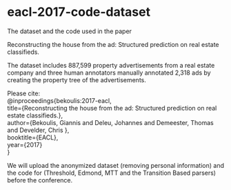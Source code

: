 # eacl-2017-code-dataset

The dataset and the code used in the paper 

Reconstructing the house from the ad: Structured prediction on real estate classifieds.

The dataset includes 887,599 property advertisements from a real estate company and three human annotators manually annotated 2,318 ads by creating the property tree of the advertisements.

Please cite:  
@inproceedings{bekoulis:2017-eacl,  
  title={Reconstructing the house from the ad: Structured prediction on real estate classifieds.},  
  author={Bekoulis, Giannis and Deleu, Johannes and Demeester, Thomas and Develder, Chris },  
  booktitle={EACL},  
  year={2017}  
}  

We will upload the anonymized dataset (removing personal information) and the code for (Threshold, Edmond, MTT and the Transition Based parsers) before the conference.
